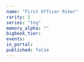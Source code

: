 ```yaml
---
name: "First Officer Riker"
rarity: 5
series: "tng"
memory_alpha: ""
bigbook_tier:
events:
in_portal:
published: false
---
```

